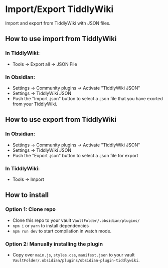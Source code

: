 # Import/Export TiddlyWiki 

Import and export from TiddlyWiki with JSON files.


## How to use import from TiddlyWiki

### In TiddlyWiki:
- Tools -> Export all -> JSON File

### In Obsidian:
- Settings -> Community plugins -> Activate "TiddlyWiki JSON"
- Settings -> TiddlyWiki JSON
- Push the "Import .json" button to select a .json file that you have exorted from your TiddlyWiki.

## How to use export from TiddlyWiki

### In Obsidian:
- Settings -> Community plugins -> Activate "TiddlyWiki JSON"
- Settings -> TiddlyWiki JSON
- Push the "Export .json" button to select a .json file for export

### In TiddlyWiki:
- Tools -> Import


## How to install

### Option 1: Clone repo

- Clone this repo to your vault `VaultFolder/.obsidian/plugins/`
- `npm i` or `yarn` to install dependencies
- `npm run dev` to start compilation in watch mode.

### Option 2: Manually installing the plugin

- Copy over `main.js`, `styles.css`, `manifest.json` to your vault `VaultFolder/.obsidian/plugins/obsidian-plugin-tiddlywiki`.
